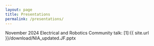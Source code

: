 ```yaml
---
layout: page
title: Presentations
permalink: /presentations/
---
```



November 2024 Electrical and Robotics Community talk:
[1]:{{ site.url }}/download/NIA_updated.JF.pptx
